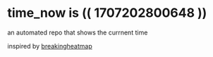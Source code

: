 # time_now is (( 1707202800648 ))

an automated repo that shows the currnent time

inspired by [breakingheatmap](https://github.com/breakingheatmap/breakingheatmap)